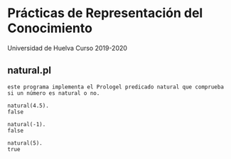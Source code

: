 # Prácticas de Representación del Conocimiento

Universidad de Huelva 
Curso 2019-2020

## natural.pl
    este programa implementa el Prologel predicado natural que comprueba si un número es natural o no.

    natural(4.5). 
    false

    natural(-1).
    false

    natural(5).
    true